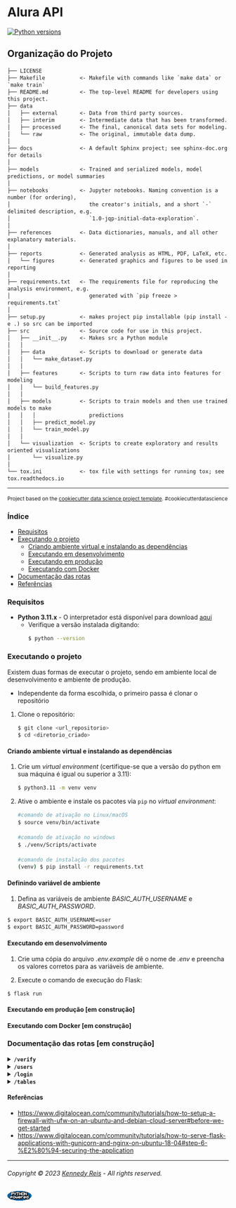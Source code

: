 # Alura API

[![Python versions](https://img.shields.io/badge/python-3.11.x-blue.svg)](https://www.python.org/downloads/release/python-3116/)

Organização do Projeto
------------

    ├── LICENSE
    ├── Makefile           <- Makefile with commands like `make data` or `make train`
    ├── README.md          <- The top-level README for developers using this project.
    ├── data
    │   ├── external       <- Data from third party sources.
    │   ├── interim        <- Intermediate data that has been transformed.
    │   ├── processed      <- The final, canonical data sets for modeling.
    │   └── raw            <- The original, immutable data dump.
    │
    ├── docs               <- A default Sphinx project; see sphinx-doc.org for details
    │
    ├── models             <- Trained and serialized models, model predictions, or model summaries
    │
    ├── notebooks          <- Jupyter notebooks. Naming convention is a number (for ordering),
    │                         the creator's initials, and a short `-` delimited description, e.g.
    │                         `1.0-jqp-initial-data-exploration`.
    │
    ├── references         <- Data dictionaries, manuals, and all other explanatory materials.
    │
    ├── reports            <- Generated analysis as HTML, PDF, LaTeX, etc.
    │   └── figures        <- Generated graphics and figures to be used in reporting
    │
    ├── requirements.txt   <- The requirements file for reproducing the analysis environment, e.g.
    │                         generated with `pip freeze > requirements.txt`
    │
    ├── setup.py           <- makes project pip installable (pip install -e .) so src can be imported
    ├── src                <- Source code for use in this project.
    │   ├── __init__.py    <- Makes src a Python module
    │   │
    │   ├── data           <- Scripts to download or generate data
    │   │   └── make_dataset.py
    │   │
    │   ├── features       <- Scripts to turn raw data into features for modeling
    │   │   └── build_features.py
    │   │
    │   ├── models         <- Scripts to train models and then use trained models to make
    │   │   │                 predictions
    │   │   ├── predict_model.py
    │   │   └── train_model.py
    │   │
    │   └── visualization  <- Scripts to create exploratory and results oriented visualizations
    │       └── visualize.py
    │
    └── tox.ini            <- tox file with settings for running tox; see tox.readthedocs.io


--------

<p><small>Project based on the <a target="_blank" href="https://drivendata.github.io/cookiecutter-data-science/">cookiecutter data science project template</a>. #cookiecutterdatascience</small></p>

### Índice

- [Requisitos](#requisitos)
- [Executando o projeto](#executando-o-projeto)
    - [Criando ambiente virtual e instalando as dependências](#criando-ambiente-virtual-e-instalando-as-dependências)
    - [Executando em desenvolvimento](#executando-em-desenvolvimento)
    - [Executando em produção](#executando-em-produção)
    - [Executando com Docker](#executando-com-docker)
- [Documentação das rotas](#documentação-das-rotas)
- [Referências](#referências)


### Requisitos

-  **Python 3.11.x** - O interpretador está disponível para download [aqui](https://www.python.org/)
    - Verifique a versão instalada digitando:
         ```bash
         $ python --version
        ```

### Executando o projeto

Existem duas formas de executar o projeto, sendo em ambiente local de desenvolvimento e ambiente de produção.

 - Independente da forma escolhida, o primeiro passa é clonar o repositório

1. Clone o repositório:

    ```bash
    $ git clone <url_repositorio>
    $ cd <diretorio_criado>
    ```

#### Criando ambiente virtual e instalando as dependências

1. Crie um *virtual environment* (certifique-se que a versão do python em sua máquina é igual ou superior a 3.11):

    ```bash
    $ python3.11 -m venv venv
    ```

2. Ative o ambiente e instale os pacotes via `pip` no *virtual environment*:

    ```bash
    #comando de ativação no Linux/macOS
    $ source venv/bin/activate

    #comando de ativação no windows
    $ ./venv/Scripts/activate

    #comando de instalação dos pacotes
    (venv) $ pip install -r requirements.txt
    ```

#### Definindo variável de ambiente

1. Defina as variáveis de ambiente *BASIC_AUTH_USERNAME*  e *BASIC_AUTH_PASSWORD*.

```bash
$ export BASIC_AUTH_USERNAME=user
$ export BASIC_AUTH_PASSWORD=password
```

#### Executando em desenvolvimento

1. Crie uma cópia do arquivo *_.env.example_*  dê o nome de *_.env_* e preencha os valores corretos para as variáveis de ambiente.

2. Execute o comando de execução do Flask:

```bash
$ flask run
```

#### Executando em produção [em construção]

#### Executando com Docker [em construção]

### Documentação das rotas [em construção]

<details><summary><code><b>/verify</b></code></summary>

#### Rota responsável por verificar o status da API (healthcheck).

**URL** : `/verify`

**Method** : `GET`

**Auth required** : NO

## Success Response

**Code** : `200 OK`

**Content example**

```json
{
    "message": "api está no ar"
}
```

</details>

<details><summary><code><b>/users</b></code></summary>

#### Rota responsável pela criação dos usuários.

**URL** : `/users`

**Method** : `POST`

**Auth required** : NO

**Modelo de dados**

Deve ser passado o email e a senha para se criar um novo usuário.

```json
{
    "email": "[string format email]",
    "password": "[string]"
}
```

**Exemplo de dados** Todos os campos devem ser enviados.

```json
{
    "email": "teste@email.com",
    "password": "senha1234"
}
```

## Success Response

**Condição** : Se todos os campos estiverem corretos, e um usuário com o email enviado ainda não existir, será criado um novo usuário.

**Code** : `201 CREATED`

**Content example**

```json
{
    "_id": "asdf123123",
    "email": "teste@email.com"
}
```

## Error Responses

**Condição** : Se uma conta já existe.

**Code** : `409 CONFLICT`

**Content example**

```json
{
    "message": "Email já existe"
}
```

### Or

**Condição** : Se o email enviado estiver no formato incorreto.

**Code** : `400 BAD REQUEST`

**Content example**

```json
{
    "email": "<invalid_email> is not email"
}
```

</details>

<details><summary><code><b>/login</b></code></summary>

#### Rota responsável pela criação do JWT (login).

**URL** : `/login`

**Method** : `POST`

**Auth required** : NO

**Modelo de dados**

Deve ser passado o email e a senha para fazer o login.

```json
{
    "email": "[string format email]",
    "password": "[string]"
}
```

**Exemplo de dados** Todos os campos devem ser enviados.

```json
{
    "email": "teste@email.com",
    "password": "senha1234"
}
```

## Success Response

**Condição** : Se todos os campos estiverem corretos, o email estiver no formato válido, o usuário existir e a senha estiver correta, é retornado um JWT.

**Code** : `201 CREATED`

**Content example**

```json
{
    "token": "laksdjflasidjlkajsdjhasdfhaklsjdfhkaljsdh...",
}
```

## Error Responses

**Condição** : Usuário ou senha inválidas.

**Code** : `401 UNAUTHORIZED`

**Content example**

```json
{
    "message": "Email ou senha inválidos"
}
```

### Or

**Condição** : Se o email enviado estiver no formato incorreto.

**Code** : `400 BAD REQUEST`

**Content example**

```json
{
    "email": "<invalid_email> is not email"
}
```

</details>

<details><summary><code><b>/tables</b></code></summary>

#### Rota responsável pela busca de dados no databricks.

**URL** : `/tables`

**Method** : `GET`

**Auth required** : YES

**Headers** :
- Authorization: `Bearer <JWT>`

**Query params** Filtros usados na listagem dos dados

**Obrigatórios** :
- **name** : Nome da tabela do deltasharing
- **share** : Nome do endpoint do deltasharing
- **schema** : Nome da camada do deltasharing

**Opcionais** :
- **limit** : Quantidade máxima de linhas buscadas
- **columns** : Nome das colunas a serem exibidas
- **filter** : Filtragem de dados baseado em uma única coluna

**Exemplo de query_params** :

- **name** : cs_creditos
- **share** : customer360
- **schema** : gold
- **limit** : 100
- **columns** : ID_CLIENTE,SCORE
- **filter** : ID_CLIENTE=0000012345

Os parâmetros listados acima são parâmetros de query, e a URL ficará da seguinte forma ao ser enviada na requisição:
`/tables?name=cs_creditos&share=customer360&schema=gold&limit=100&COLUMNS=ID_CLIENTE,SCORE&filter=ID_CLIENTE=0000000103`

## Success Response

**Condição** : Se os dados do deltasharing estiverem corretos, os parâmtros opcionais forem enviados no padrão exemplificado e o dados filtrado existir, então será retornado o dado buscado.

**Code** : `200 OK`

**Content example**

```json
[
  {
    "ID_CLIENTE": "0000012345",
    "SCORE": 1.0
  }
]
```

## Error Responses

**Condição** : Parâmetros de name, share ou schema incorretos.

**Code** : `404 NOT FOUND`

**Content example**

```json
{
    "message": "Tabelas não encontradas no databricks, verifique se os parâmetros'name', 'share' e 'schema' estão corretos."
}
```

### Or

**Condição** : Se o valor enviada em `columns` não existir.

**Code** : `400 BAD REQUEST`

**Content example**

```json
{
    "message": "Coluna(s) ['COLUNA_ERRADA'] não identificada(s) no Databricks",
    "valid_columns": [
        "ID_CLIENTE",
        "SCORE",
        "VALE_CREDITO",
        "VALOR_BONUS"
  ]
}
```

### Or

**Condição** : Se o valor enviado em `filter` não encontrar nenhum dado.

**Code** : `404 NOT FOUND`

**Content example**

```json
{
    "message": "Dados não encontrados"
}
```

</details>

#### Referências

- https://www.digitalocean.com/community/tutorials/how-to-setup-a-firewall-with-ufw-on-an-ubuntu-and-debian-cloud-server#before-we-get-started
- https://www.digitalocean.com/community/tutorials/how-to-serve-flask-applications-with-gunicorn-and-nginx-on-ubuntu-18-04#step-6-%E2%80%94-securing-the-application

---
###### Copyright © 2023 [Kennedy Reis](kennedyreis.m@gmail.com) - All rights reserved.

[![Python-powered](https://github.com/allexlima/nMail/blob/master/aux/imgs/PythonPoweredAnimSmall.gif?raw=true)](https://www.python.org/)
